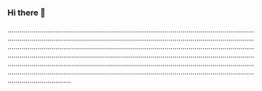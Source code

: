 ### Hi there 👋

........................................................................................................................................................................................................................................................................................................................................................................................................................................................................................................................................................................................................................................................................................................................................................................................................